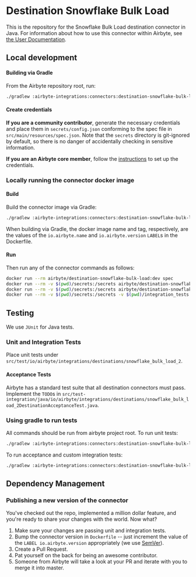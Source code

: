 # Destination Snowflake Bulk Load

This is the repository for the Snowflake Bulk Load destination connector in Java.
For information about how to use this connector within Airbyte, see [the User Documentation](https://docs.airbyte.com/integrations/destinations/snowflake-bulk-load-2).

## Local development

#### Building via Gradle

From the Airbyte repository root, run:

```bash
./gradlew :airbyte-integrations:connectors:destination-snowflake-bulk-load:build
```

#### Create credentials

**If you are a community contributor**, generate the necessary credentials and place them in `secrets/config.json` conforming to the spec file in `src/main/resources/spec.json`.
Note that the `secrets` directory is git-ignored by default, so there is no danger of accidentally checking in sensitive information.

**If you are an Airbyte core member**, follow the [instructions](https://docs.airbyte.com/connector-development#using-credentials-in-ci) to set up the credentials.

### Locally running the connector docker image

#### Build

Build the connector image via Gradle:

```bash
./gradlew :airbyte-integrations:connectors:destination-snowflake-bulk-load:build
```

When building via Gradle, the docker image name and tag, respectively, are the values of the `io.airbyte.name` and `io.airbyte.version` `LABEL`s in
the Dockerfile.

#### Run

Then run any of the connector commands as follows:

```bash
docker run --rm airbyte/destination-snowflake-bulk-load:dev spec
docker run --rm -v $(pwd)/secrets:/secrets airbyte/destination-snowflake-bulk-load:dev check --config /secrets/config.json
docker run --rm -v $(pwd)/secrets:/secrets airbyte/destination-snowflake-bulk-load:dev discover --config /secrets/config.json
docker run --rm -v $(pwd)/secrets:/secrets -v $(pwd)/integration_tests:/integration_tests airbyte/destination-snowflake-bulk-load:dev read --config /secrets/config.json --catalog /integration_tests/configured_catalog.json
```

## Testing

We use `JUnit` for Java tests.

### Unit and Integration Tests

Place unit tests under `src/test/io/airbyte/integrations/destinations/snowflake_bulk_load_2`.

#### Acceptance Tests

Airbyte has a standard test suite that all destination connectors must pass. Implement the `TODO`s in
`src/test-integration/java/io/airbyte/integrations/destinations/snowflake_bulk_load_2DestinationAcceptanceTest.java`.

### Using gradle to run tests

All commands should be run from airbyte project root.
To run unit tests:

```bash
./gradlew :airbyte-integrations:connectors:destination-snowflake-bulk-load:check
```

To run acceptance and custom integration tests:

```bash
./gradlew :airbyte-integrations:connectors:destination-snowflake-bulk-load:integrationTest
```

## Dependency Management

### Publishing a new version of the connector

You've checked out the repo, implemented a million dollar feature, and you're ready to share your changes with the world. Now what?

1. Make sure your changes are passing unit and integration tests.
1. Bump the connector version in `Dockerfile` -- just increment the value of the `LABEL io.airbyte.version` appropriately (we use [SemVer](https://semver.org/)).
1. Create a Pull Request.
1. Pat yourself on the back for being an awesome contributor.
1. Someone from Airbyte will take a look at your PR and iterate with you to merge it into master.
